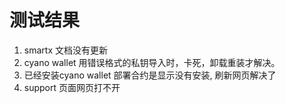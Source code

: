 # 测试结果
1. smartx 文档没有更新
2. cyano wallet 用错误格式的私钥导入时，卡死，卸载重装才解决。
3. 已经安装cyano wallet 部署合约是显示没有安装,  刷新网页解决了
4. support 页面网页打不开

